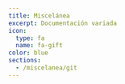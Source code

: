 ```yaml
---
title: Miscelánea
excerpt: Documentación variada
icon:
  type: fa
  name: fa-gift
color: blue
sections:
  - /miscelanea/git
---
```

